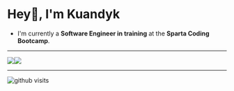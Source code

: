 # Hey👋, I'm Kuandyk

- I'm currently a **Software Engineer in training** at the **Sparta Coding Bootcamp**.

---

<div style="display: flex; flex-direction: row;">
  <img src="https://github-readme-stats.vercel.app/api?username=4x2vk&show_icons=true&theme=tokyonight" />
  <img src="https://github-readme-stats.vercel.app/api/top-langs/?username=4x2vk&layout=compact&theme=tokyonight" />
</div>

---

![github visits](https://komarev.com/ghpvc/?username=4x2vk&label=github%20visits&color=0e75b6&style=flat)
